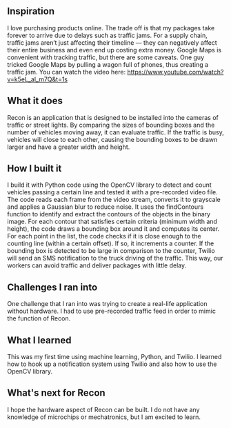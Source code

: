 ## Inspiration
I love purchasing products online. The trade off is that my packages take forever to arrive due to delays such as traffic jams. For a supply chain, traffic jams aren’t just affecting their timeline — they can negatively affect their entire business and even end up costing extra money. Google Maps is convenient with tracking traffic, but there are some caveats. One guy tricked Google Maps by pulling a wagon full of phones, thus creating a traffic jam. 
You can watch the video here: https://www.youtube.com/watch?v=k5eL_al_m7Q&t=1s

## What it does
Recon is an application that is designed to be installed into the cameras of traffic or street lights. By comparing the sizes of bounding boxes and the number of vehicles moving away, it can evaluate traffic. If the traffic is busy, vehicles will close to each other, causing the bounding boxes to be drawn larger and have a greater width and height.

## How I built it
I build it with Python code using the OpenCV library to detect and count vehicles passing a certain line and tested it with a pre-recorded video file. The code reads each frame from the video stream, converts it to grayscale and applies a Gaussian blur to reduce noise. It uses the findContours function to identify and extract the contours of the objects in the binary image. For each contour that satisfies certain criteria (minimum width and height), the code draws a bounding box around it and computes its center. For each point in the list, the code checks if it is close enough to the counting line (within a certain offset). If so, it increments a counter. If the bounding box is detected to be large in comparison to the counter, Twilio will send an SMS notification to the truck driving of the traffic. This way, our workers can avoid traffic and deliver packages with little delay.

## Challenges I ran into
One challenge that I ran into was trying to create a real-life application without hardware. I had to use pre-recorded traffic feed in order to mimic the function of Recon.

## What I learned
This was my first time using machine learning, Python, and Twilio. I learned how to hook up a notification system using Twilio and also how to use the OpenCV library.

## What's next for Recon
I hope the hardware aspect of Recon can be built. I do not have any knowledge of microchips or mechatronics, but I am excited to learn.
